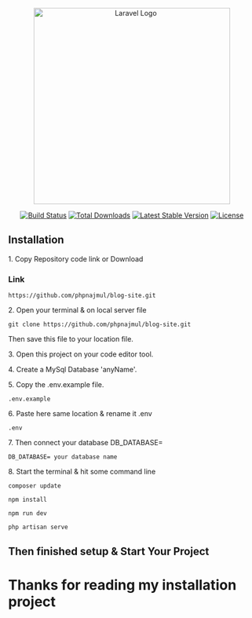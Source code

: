 <p align="center"><a href="https://laravel.com" target="_blank"><img src="https://raw.githubusercontent.com/laravel/art/master/logo-lockup/5%20SVG/2%20CMYK/1%20Full%20Color/laravel-logolockup-cmyk-red.svg" width="400" alt="Laravel Logo"></a></p>

<p align="center">
<a href="https://github.com/laravel/framework/actions"><img src="https://github.com/laravel/framework/workflows/tests/badge.svg" alt="Build Status"></a>
<a href="https://packagist.org/packages/laravel/framework"><img src="https://img.shields.io/packagist/dt/laravel/framework" alt="Total Downloads"></a>
<a href="https://packagist.org/packages/laravel/framework"><img src="https://img.shields.io/packagist/v/laravel/framework" alt="Latest Stable Version"></a>
<a href="https://packagist.org/packages/laravel/framework"><img src="https://img.shields.io/packagist/l/laravel/framework" alt="License"></a>
</p>

## Installation
<p>1. Copy Repository code link or Download</p>  

### Link  
`https://github.com/phpnajmul/blog-site.git`

<p>2. Open your terminal & on local server file</p>  

`git clone https://github.com/phpnajmul/blog-site.git`  

<p>Then save this file to your location file.</p>

<p>3. Open this project on your code editor tool.</p>

<p>4. Create a MySql Database 'anyName'.</p>  

<p>5. Copy the .env.example file.</p>  

`.env.example`  

<p>6. Paste here same location & rename it .env</p>  

`.env`  

<p>7. Then connect your database DB_DATABASE= </p>  

`DB_DATABASE= your database name`

<p>8. Start the terminal & hit some command line</p>  

`composer update`  

`npm install`  

`npm run dev`  

`php artisan serve`  

## Then finished setup & Start Your Project ##  

# Thanks for reading my installation project #



